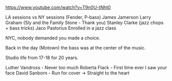 https://www.youtube.com/watch?v=T9n0U-tNht0

LA sessions vs NY sessions (Fender, P-bass)
James Jamerson
Larry Graham (Sly and the Family Stone - Thank you)
Stanley Clarke (jazz chops + bass tricks)
Jaco Pastorius
Enrolled in a jazz class

NYC, nobody demanded you made a choice.

Back in the day (Motown) the bass was at the center of the music.

Studio life from 17-18 for 20 years.

Luther Vandross - Never too much
Roberta Flack - First time ever I saw your face
David Sanborn - Run for cover -> Straight to the heart
